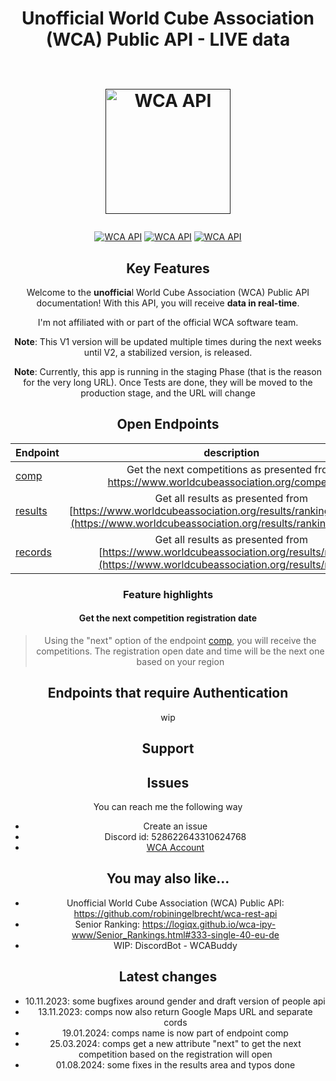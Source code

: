 
<h1 align="center">
  Unofficial World Cube Association (WCA) Public API - LIVE data
  <br>
  <br>
 <p><a href=""><img src="https://i.ibb.co/nQgzJ0P/wca-api.png" alt="WCA API" width="200"></a></h1>
</h1>
 <center>
<p align="center">
 <a href=""><img src="https://img.shields.io/badge/heroku-%23430098.svg?style=for-the-badge&logo=heroku&logoColor=white" alt="WCA API"></a>
  <a href=""><img src="https://img.shields.io/badge/python-3670A0?style=for-the-badge&logo=python&logoColor=ffdd54" alt="WCA API"></a>
    <a href=""><img src="https://img.shields.io/badge/-selenium-%43B02A?style=for-the-badge&logo=selenium&logoColor=white" alt="WCA API"></a>
 </p>
   
## Key Features
Welcome to the **unofficia**l World Cube Association (WCA) Public API documentation! 
With this API, you will receive  **data in real-time**.

I'm not affiliated with or part of the official WCA software team.

**Note**: This V1 version will be updated multiple times during the next weeks until V2, a stabilized version, is released.

**Note**: Currently, this app is running in the staging Phase (that is the reason for the very long URL). Once Tests are done, they will be moved to the production stage, and the URL will change

## Open Endpoints

| Endpoint             | description
| :---------------- | :------: 
| [comp](/V1/competitions.md)    |   Get the next competitions as presented from https://www.worldcubeassociation.org/competitions
| [results](/V1/results.md)    |   Get all results as presented from [https://www.worldcubeassociation.org/results/rankings/333/single](https://www.worldcubeassociation.org/results/rankings/xxx/single)
| [records](/V1/records.md)    |   Get all results as presented from [https://www.worldcubeassociation.org/results/records](https://www.worldcubeassociation.org/results/records)

### Feature highlights

#### Get the next competition registration date
>  Using the "next" option of the endpoint [comp](/V1/competitions.md),  you will receive the competitions. The registration open date and time will be the next one  based on your region

## Endpoints that require Authentication
wip

## Support

## Issues
You can reach me the following way
- Create an issue
- Discord id: 528622643310624768
- [WCA Account](https://www.worldcubeassociation.org/persons/2023HETZ02)

## You may also like...
- Unofficial World Cube Association (WCA) Public API: https://github.com/robiningelbrecht/wca-rest-api
- Senior Ranking: https://logiqx.github.io/wca-ipy-www/Senior_Rankings.html#333-single-40-eu-de
- WIP: DiscordBot - WCABuddy

## Latest changes
- 10.11.2023: some bugfixes around gender and draft version of people api
- 13.11.2023: comps now also return Google Maps URL and separate cords
- 19.01.2024: comps name is now part of endpoint comp
- 25.03.2024: comps get a new attribute "next" to get the next competition based on the registration will open
- 01.08.2024: some fixes in the results area and typos done
